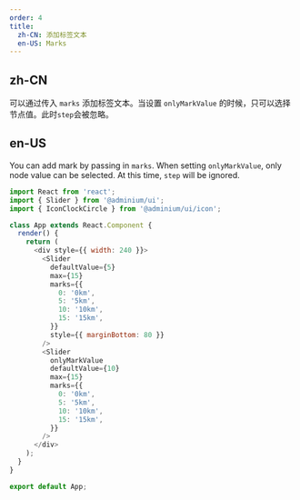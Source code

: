 ```yaml
---
order: 4
title:
  zh-CN: 添加标签文本
  en-US: Marks
---
```


## zh-CN

可以通过传入 `marks` 添加标签文本。当设置 `onlyMarkValue` 的时候，只可以选择节点值。此时`step`会被忽略。

## en-US

You can add mark by passing in `marks`. When setting `onlyMarkValue`, only node value can be selected. At this time, `step` will be ignored.

```js
import React from 'react';
import { Slider } from '@adminium/ui';
import { IconClockCircle } from '@adminium/ui/icon';

class App extends React.Component {
  render() {
    return (
      <div style={{ width: 240 }}>
        <Slider
          defaultValue={5}
          max={15}
          marks={{
            0: '0km',
            5: '5km',
            10: '10km',
            15: '15km',
          }}
          style={{ marginBottom: 80 }}
        />
        <Slider
          onlyMarkValue
          defaultValue={10}
          max={15}
          marks={{
            0: '0km',
            5: '5km',
            10: '10km',
            15: '15km',
          }}
        />
      </div>
    );
  }
}

export default App;
```
